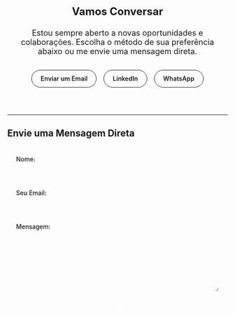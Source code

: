 <style>
/* Adicione esta regra para remover a linha do cabeçalho APENAS nesta página */
.no-header-line .VPNavBar {
  border-bottom: 0;
}

/* Estilos para a nova seção de contato (o código que você forneceu) */
.contact-hero {
  text-align: center;
  padding: 48px 24px;
}
.contact-hero .name {
  color: var(--vp-c-brand-1);
  font-size: 24px;
  font-weight: 700;
}
.contact-hero .tagline {
  font-size: 18px;
  color: var(--vp-c-text-2);
  margin: 12px auto 32px;
  max-width: 500px;
}
.contact-actions {
  display: flex;
  flex-wrap: wrap;
  justify-content: center;
  gap: 16px;
}
.contact-button {
  display: inline-block;
  border: 1px solid transparent;
  text-align: center;
  font-weight: 600;
  white-space: nowrap;
  transition: color 0.25s, border-color 0.25s, background-color 0.25s;
  border-radius: 20px;
  padding: 0 20px;
  line-height: 38px;
  font-size: 14px;
}
.contact-button.brand {
  border-color: var(--vp-c-brand-1);
  color: var(--vp-c-brand-1);
}
.contact-button.brand:hover {
  background-color: var(--vp-c-brand-2);
  color: #fff;
  border-color: var(--vp-c-brand-2);
}
.contact-button.alt {
  border-color: var(--vp-c-divider);
  color: var(--vp-c-text-1);
}
.contact-button,
.contact-button:hover,
.contact-button:focus {
  text-decoration: none !important;
  text-decoration-color: transparent;
}
</style>

<div class="contact-hero">
  <p class="name">Vamos Conversar</p>
  <p class="tagline">Estou sempre aberto a novas oportunidades e colaborações. Escolha o método de sua preferência abaixo ou me envie uma mensagem direta.</p>
  
  <div class="contact-actions">
    <a href="mailto:silvaemerson797@gmail.com" class="contact-button brand">Enviar um Email</a>
    <a href="https://www.linkedin.com/in/emerson-silva-ricardo-543308119/" target="_blank" class="contact-button alt"> LinkedIn</a>
    <a href="https://wa.me/5585992933087" target="_blank" class="contact-button alt"> WhatsApp</a>
  </div>
</div>

---

## Envie uma Mensagem Direta

<style>
  .form-container { padding: 20px; border-radius: 8px; background-color: var(--vp-c-bg-soft); max-width: 688px; margin: 0 auto; }
  .form-group { margin-bottom: 16px; }
  .form-group label { display: block; margin-bottom: 6px; font-weight: 500; }
  .form-group input, .form-group textarea { width: 100%; padding: 10px; border-radius: 6px; border: 1px solid var(--vp-c-divider); background-color: var(--vp-c-bg); font-size: 1rem; color: var(--vp-c-text-1); }
  .form-group input:focus, .form-group textarea:focus { outline: none; border-color: var(--vp-c-brand-1); }
  .submit-btn { width: 100%; padding: 10px 20px; border-radius: 8px; border: none; background-color: var(--vp-c-brand-1); color: white; font-weight: 600; cursor: pointer; transition: background-color 0.2s; }
  .submit-btn:hover { background-color: var(--vp-c-brand-2); }
</style>

<div class="form-container">
  <form
    action="https://formspree.io/f/xpwjlyjd"
    method="POST"
  >
    <div class="form-group">
      <label for="name">Nome:</label>
      <input type="text" id="name" name="name" required>
    </div>
    <div class="form-group">
      <label for="email">Seu Email:</label>
      <input type="email" id="email" name="email" required>
    </div>
    <div class="form-group">
      <label for="message">Mensagem:</label>
      <textarea id="message" name="message" rows="6" required></textarea>
    </div>
    <button type="submit" class="submit-btn">Enviar</button>
  </form>
</div>